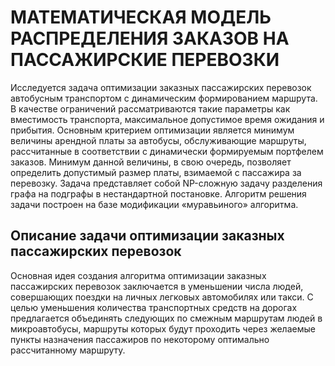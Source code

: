 # МАТЕМАТИЧЕСКАЯ МОДЕЛЬ РАСПРЕДЕЛЕНИЯ ЗАКАЗОВ НА ПАССАЖИРСКИЕ ПЕРЕВОЗКИ

Исследуется задача оптимизации заказных пассажирских перевозок автобусным транспортом с динамическим формированием маршрута. В качестве ограничений рассматриваются такие параметры как вместимость транспорта, максимальное допустимое время ожидания и прибытия. Основным критерием оптимизации является минимум величины арендной платы за автобусы, обслуживающие маршруты, рассчитанные в соответствии с динамически формируемым портфелем заказов. Минимум данной величины, в свою очередь, позволяет определить допустимый размер платы, взимаемой с пассажира за перевозку.
Задача представляет собой NP-сложную задачу разделения графа на подграфы в нестандартной постановке. Алгоритм решения задачи построен на базе модификации «муравьиного» алгоритма.

## Описание задачи оптимизации заказных пассажирских перевозок

Основная идея создания алгоритма оптимизации заказных пассажирских перевозок заключается в уменьшении числа людей, совершающих поездки на личных легковых автомобилях или такси. С целью уменьшения количества транспортных средств на дорогах предлагается объединять следующих по смежным маршрутам людей в микроавтобусы, маршруты которых будут проходить через желаемые пункты назначения пассажиров по некоторому оптимально рассчитанному маршруту.
